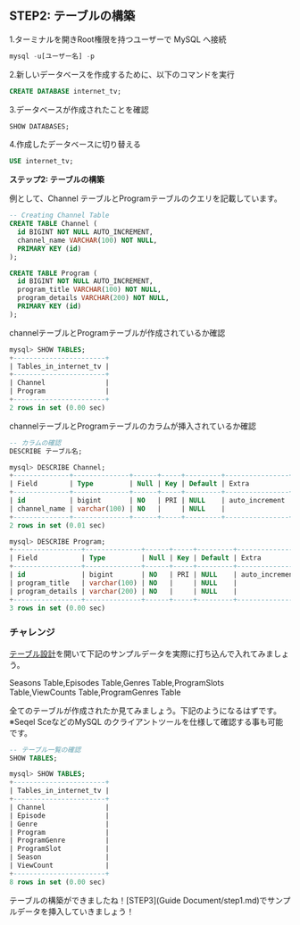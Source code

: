 ## STEP2: テーブルの構築

1.ターミナルを開きRoot権限を持つユーザーで MySQL へ接続

```jsx
mysql -u[ユーザー名] -p
```

2.新しいデータベースを作成するために、以下のコマンドを実行

```sql
CREATE DATABASE internet_tv;
```

3.データベースが作成されたことを確認

```sql
SHOW DATABASES;
```

4.作成したデータベースに切り替える

```sql
USE internet_tv;
```

****ステップ2: テーブルの構築****

例として、Channel テーブルとProgramテーブルのクエリを記載しています。

```sql
-- Creating Channel Table
CREATE TABLE Channel (
  id BIGINT NOT NULL AUTO_INCREMENT,
  channel_name VARCHAR(100) NOT NULL,
  PRIMARY KEY (id)
);

CREATE TABLE Program (
  id BIGINT NOT NULL AUTO_INCREMENT,
  program_title VARCHAR(100) NOT NULL,
  program_details VARCHAR(200) NOT NULL,
  PRIMARY KEY (id)
);
```

channelテーブルとProgramテーブルが作成されているか確認

```sql
mysql> SHOW TABLES;
+-----------------------+
| Tables_in_internet_tv |
+-----------------------+
| Channel               |
| Program               |
+-----------------------+
2 rows in set (0.00 sec)
```

channelテーブルとProgramテーブルのカラムが挿入されているか確認
```sql
-- カラムの確認
DESCRIBE テーブル名;

```

```sql
mysql> DESCRIBE Channel;
+--------------+--------------+------+-----+---------+----------------+
| Field        | Type         | Null | Key | Default | Extra          |
+--------------+--------------+------+-----+---------+----------------+
| id           | bigint       | NO   | PRI | NULL    | auto_increment |
| channel_name | varchar(100) | NO   |     | NULL    |                |
+--------------+--------------+------+-----+---------+----------------+
2 rows in set (0.01 sec)

mysql> DESCRIBE Program;
+-----------------+--------------+------+-----+---------+----------------+
| Field           | Type         | Null | Key | Default | Extra          |
+-----------------+--------------+------+-----+---------+----------------+
| id              | bigint       | NO   | PRI | NULL    | auto_increment |
| program_title   | varchar(100) | NO   |     | NULL    |                |
| program_details | varchar(200) | NO   |     | NULL    |                |
+-----------------+--------------+------+-----+---------+----------------+
3 rows in set (0.00 sec)
```

### チャレンジ

[テーブル設計](specification/table_design.md)を開いて下記のサンプルデータを実際に打ち込んで入れてみましょう。

Seasons Table,Episodes Table,Genres Table,ProgramSlots Table,ViewCounts Table,ProgramGenres Table

全てのテーブルが作成されたか見てみましょう。下記のようになるはずです。
※Seqel SceなどのMySQL のクライアントツールを仕様して確認する事も可能です。


```sql
-- テーブル一覧の確認
SHOW TABLES;
```

```sql
mysql> SHOW TABLES;
+-----------------------+
| Tables_in_internet_tv |
+-----------------------+
| Channel               |
| Episode               |
| Genre                 |
| Program               |
| ProgramGenre          |
| ProgramSlot           |
| Season                |
| ViewCount             |
+-----------------------+
8 rows in set (0.00 sec)
```

テーブルの構築ができましたね！[STEP3](Guide Document/step1.md)でサンプルデータを挿入していきましょう！
